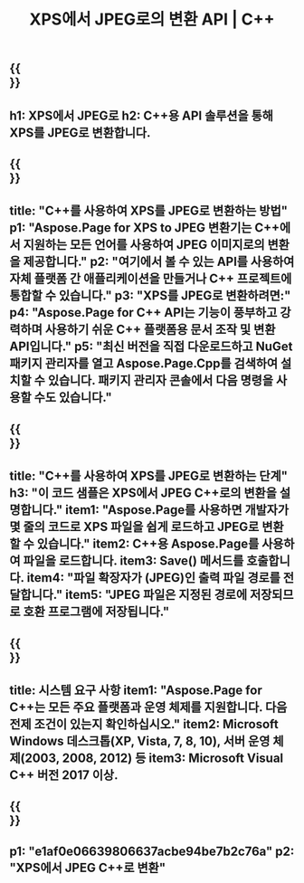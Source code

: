 ﻿---
translation: true
template: /_templates/_conversion-child-cpp.md
title: XPS에서 JPEG로의 변환 API | C++
url: /cpp/conversion/xps-to-jpeg/
description: Aspose.Page for C++ API 솔루션에서 제공하는 PS에서 JPEG로의 변환. Windows 32비트, Windows 64비트 및 Linux 64비트용 C++ 런타임 환경에서 작동합니다.
informat: XPS
outformat: JPEG
otherformats: EPS PS
---

{{<section banner>}}
---
h1: XPS에서 JPEG로
h2: C++용 API 솔루션을 통해 XPS를 JPEG로 변환합니다.
---

{{<section overview>}}
---
title: "C++를 사용하여 XPS를 JPEG로 변환하는 방법"
p1: "Aspose.Page for XPS to JPEG 변환기는 C++에서 지원하는 모든 언어를 사용하여 JPEG 이미지로의 변환을 제공합니다."
p2: "여기에서 볼 수 있는 API를 사용하여 자체 플랫폼 간 애플리케이션을 만들거나 C++ 프로젝트에 통합할 수 있습니다."
p3: "XPS를 JPEG로 변환하려면:"
p4: "Aspose.Page for C++ API는 기능이 풍부하고 강력하며 사용하기 쉬운 C++ 플랫폼용 문서 조작 및 변환 API입니다."
p5: "최신 버전을 직접 다운로드하고 NuGet 패키지 관리자를 열고 Aspose.Page.Cpp를 검색하여 설치할 수 있습니다. 패키지 관리자 콘솔에서 다음 명령을 사용할 수도 있습니다."
---

{{<section feature1>}}
---
title: "C++를 사용하여 XPS를 JPEG로 변환하는 단계"
h3: "이 코드 샘플은 XPS에서 JPEG C++로의 변환을 설명합니다."
item1: "Aspose.Page를 사용하면 개발자가 몇 줄의 코드로 XPS 파일을 쉽게 로드하고 JPEG로 변환할 수 있습니다."
item2: C++용 Aspose.Page를 사용하여 파일을 로드합니다.
item3: Save() 메서드를 호출합니다.
item4: "파일 확장자가 (JPEG)인 출력 파일 경로를 전달합니다."
item5: "JPEG 파일은 지정된 경로에 저장되므로 호환 프로그램에 저장됩니다."
---

{{<section feature2>}}
---
title: 시스템 요구 사항
item1: "Aspose.Page for C++는 모든 주요 플랫폼과 운영 체제를 지원합니다. 다음 전제 조건이 있는지 확인하십시오."
item2: Microsoft Windows 데스크톱(XP, Vista, 7, 8, 10), 서버 운영 체제(2003, 2008, 2012) 등
item3: Microsoft Visual C++ 버전 2017 이상.
---

{{<section gist>}}
---
p1: "e1af0e06639806637acbe94be7b2c76a"
p2: "XPS에서 JPEG C++로 변환"
---
